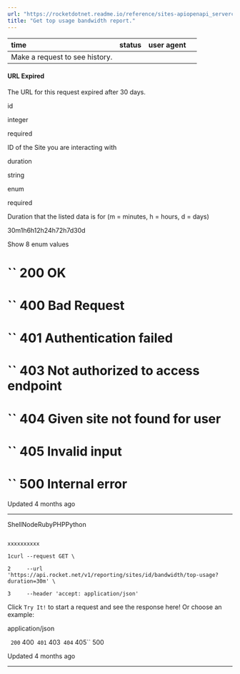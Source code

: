 ```yaml
---
url: "https://rocketdotnet.readme.io/reference/sites-apiopenapi_servercontrollersreporting_controllerreporting_sites_id_bandwidth_top_usage_get"
title: "Get top usage bandwidth report."
---
```


| time | status | user agent |  |
| :-- | :-- | :-- | :-- |
| Make a request to see history. |

#### URL Expired

The URL for this request expired after 30 days.

id

integer

required

ID of the Site you are interacting with

duration

string

enum

required

Duration that the listed data is for (m = minutes, h = hours, d = days)

30m1h6h12h24h72h7d30d

Show 8 enum values

# `` 200      OK

# `` 400      Bad Request

# `` 401      Authentication failed

# `` 403      Not authorized to access endpoint

# `` 404      Given site not found for user

# `` 405      Invalid input

# `` 500      Internal error

Updated 4 months ago

* * *

ShellNodeRubyPHPPython

```

xxxxxxxxxx

1curl --request GET \

2     --url 'https://api.rocket.net/v1/reporting/sites/id/bandwidth/top-usage?duration=30m' \

3     --header 'accept: application/json'

```

Click `Try It!` to start a request and see the response here! Or choose an example:

application/json

`` 200`` 400`` 401`` 403`` 404`` 405`` 500

Updated 4 months ago

* * *